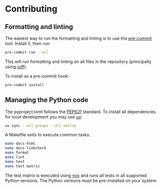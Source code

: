 # Contributing

## Formatting and linting

The easiest way to run the formatting and linting is to use the [pre-commit] tool.
Install it, then run:

```bash
pre-commit run --all
```

This will run formatting and linting on all files in the repository (principally using [ruff]).

To install as a pre-commit hook:

```bash
pre-commit install
```

## Managing the Python code

The pyproject.toml follows the [PEP621] standard.
To install all dependencies for local development you may use [uv]:

```bash
uv sync --all-groups --all-extras
```

A Makefile exits to execute common tasks:
```bash
make docs-html
make docs-linkcheck
make format
make lint
make test
make test-matrix
```

The test matrix is executed using [nox] and runs all tests in all supported Python versions.
The Python versions must be pre-installed on your system.

[pre-commit]: https://pre-commit.com/
[ruff]: https://docs.astral.sh/ruff/
[uv]: https://docs.astral.sh/uv/
[nox]: https://nox.thea.codes
[PEP621]: https://peps.python.org/pep-0621/
